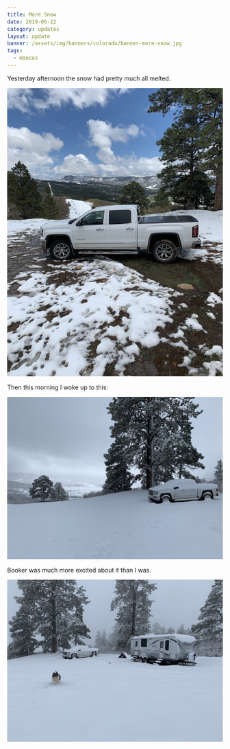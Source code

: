 ```yaml
---
title: More Snow
date: 2019-05-22
category: updates
layout: update
banner: /assets/img/banners/colorado/banner-more-snow.jpg
tags:
  - mancos
---
```


<p class="text-center">Yesterday afternoon the snow had pretty much all melted.</p>

![melted](/assets/img/updates/colorado/more-snow-1.jpg)

<p class="text-center">Then this morning I woke up to this:</p>

![snow-truck](/assets/img/updates/colorado/more-snow-2.jpg)

<p class="text-center">Booker was much more excited about it than I was. </p>

![snow-booker](/assets/img/updates/colorado/more-snow-3.jpg)

